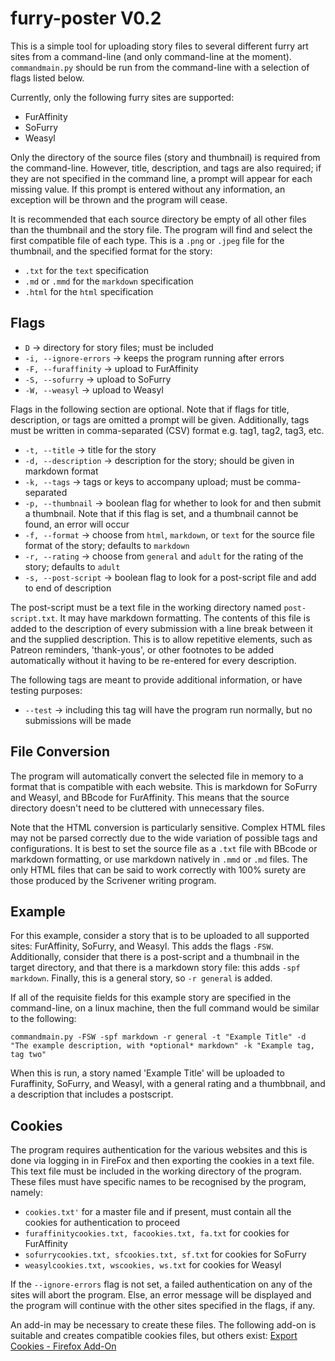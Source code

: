 # furry-poster V0.2
This is a simple tool for uploading story files to several different furry art sites from a command-line (and only command-line at the moment). `commandmain.py` should be run from the command-line with a selection of flags listed below.

Currently, only the following furry sites are supported:

- FurAffinity
- SoFurry
- Weasyl

Only the directory of the source files (story and thumbnail) is required from the command-line. However, title, description, and tags are also required; if they are not specified in the command line, a prompt will appear for each missing value. If this prompt is entered without any information, an exception will be thrown and the program will cease. 

It is recommended that each source directory be empty of all other files than the thumbnail and the story file. The program will find and select the first compatible file of each type. This is a `.png` or `.jpeg` file for the thumbnail, and the specified format for the story:

  - `.txt` for the `text` specification
  - `.md` or `.mmd` for the `markdown` specification
  - `.html` for the `html` specification

## Flags

  - `D` -> directory for story files; must be included
  - `-i, --ignore-errors` -> keeps the program running after errors
  - `-F, --furaffinity` -> upload to FurAffinity
  - `-S, --sofurry` -> upload to SoFurry
  - `-W, --weasyl` -> upload to Weasyl

Flags in the following section are optional. Note that if flags for title, description, or tags are omitted a prompt will be given. Additionally, tags must be written in comma-separated (CSV) format e.g. tag1, tag2, tag3, etc.

  - `-t, --title` -> title for the story
  - `-d, --description` -> description for the story; should be given in markdown format
  - `-k, --tags` -> tags or keys to accompany upload; must be comma-separated
  - `-p, --thumbnail` -> boolean flag for whether to look for and then submit a thumbnail. Note that if this flag is set, and a thumbnail cannot be found, an error will occur
  - `-f, --format` -> choose from `html`, `markdown`, or `text` for the source file format of the story; defaults to `markdown`
  - `-r, --rating` -> choose from `general` and `adult` for the rating of the story; defaults to `adult`
  - `-s, --post-script` -> boolean flag to look for a post-script file and add to end of description

The post-script must be a text file in the working directory named `post-script.txt`. It may have markdown formatting. The contents of this file is added to the description of every submission with a line break between it and the supplied description. This is to allow repetitive elements, such as Patreon reminders, 'thank-yous', or other footnotes to be added automatically without it having to be re-entered for every description.

The following tags are meant to provide additional information, or have testing purposes:

- `--test` -> including this tag will have the program run normally, but no submissions will be made

## File Conversion
The program will automatically convert the selected file in memory to a format that is compatible with each website. This is markdown for SoFurry and Weasyl, and BBcode for FurAffinity. This means that the source directory doesn't need to be cluttered with unnecessary files. 

Note that the HTML conversion is particularly sensitive. Complex HTML files may not be parsed correctly due to the wide variation of possible tags and configurations. It is best to set the source file as a `.txt` file with BBcode or markdown formatting, or use markdown natively in `.mmd` or `.md` files. The only HTML files that can be said to work correctly with 100% surety are those produced by the Scrivener writing program.

## Example
For this example, consider a story that is to be uploaded to all supported sites: FurAffinity, SoFurry, and Weasyl. This adds the flags `-FSW`. Additionally, consider that there is a post-script and a thumbnail in the target directory, and that there is a markdown story file: this adds `-spf markdown`. Finally, this is a general story, so `-r general` is added.

If all of the requisite fields for this example story are specified in the command-line, on a linux machine, then the full command would be similar to the following:

`commandmain.py -FSW -spf markdown -r general -t "Example Title" -d "The example description, with *optional* markdown" -k "Example tag, tag two"`

When this is run, a story named 'Example Title' will be uploaded to Furaffinity, SoFurry, and Weasyl, with a general rating and a thumbbnail, and a description that includes a postscript.

## Cookies
The program requires authentication for the various websites and this is done via logging in in FireFox and then exporting the cookies in a text file. This text file must be included in the working directory of the program. These files must have specific names to be recognised by the program, namely:

  - `cookies.txt'` for a master file and if present, must contain all the cookies for authentication to proceed
  - `furaffinitycookies.txt, facookies.txt, fa.txt` for cookies for FurAffinity
  - `sofurrycookies.txt, sfcookies.txt, sf.txt` for cookies for SoFurry
  - `weasylcookies.txt, wscookies, ws.txt` for cookies for Weasyl

If the `--ignore-errors` flag is not set, a failed authentication on any of the sites will abort the program. Else, an error message will be displayed and the program will continue with the other sites specified in the flags, if any.

An add-in may be necessary to create these files. The following add-on is suitable and creates compatible cookies files, but others exist: [Export Cookies - Firefox Add-On](https://addons.mozilla.org/en-US/firefox/addon/export-cookies-txt/)